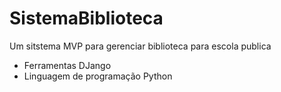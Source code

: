 # SistemaBiblioteca
Um sitstema MVP para gerenciar biblioteca para escola publica
- Ferramentas DJango
- Linguagem de programação Python
